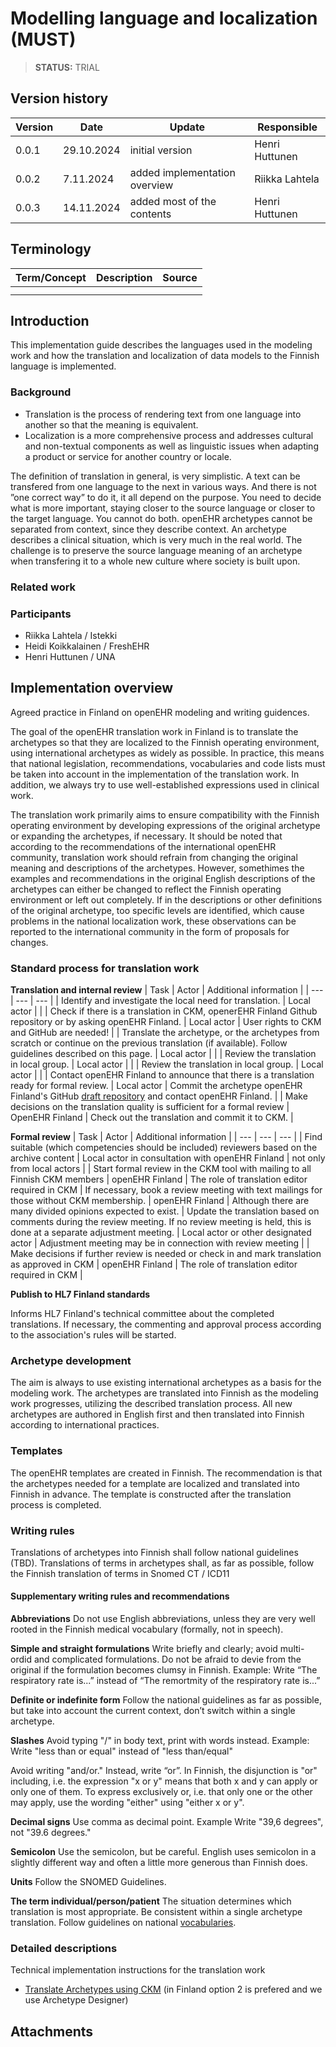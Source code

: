 # Modelling language and localization (MUST)

> **STATUS:** TRIAL

## Version history

| Version | Date | Update | Responsible
| --- | --- | --- | --- |
| 0.0.1 | 29.10.2024 | initial version | Henri Huttunen |
| 0.0.2 | 7.11.2024 | added implementation overview | Riikka Lahtela |
| 0.0.3 | 14.11.2024 | added most of the contents | Henri Huttunen |

## Terminology

| Term/Concept | Description | Source |
| --- | --- | --- |
|  |  |  |
|  |  |  |

## Introduction

This implementation guide describes the languages ​​used in the modeling work and how the translation and localization of data models to the Finnish language is implemented.

### Background

- Translation is the process of rendering text from one language into another so that the meaning is equivalent. 
- Localization is a more comprehensive process and addresses cultural and non-textual components as well as linguistic issues when adapting a product or service for another country or locale.

The definition of translation in general, is very simplistic. A text can be transfered from one language to the next in various ways. And there is not ”one correct way” to do it, it all depend on the purpose.
You need to decide what is more important, staying closer to the source language or closer to the target language. You cannot do both.
openEHR archetypes cannot be separated from context, since they describe context. An archetype describes a clinical situation, which is very much in the real world. 
The challenge is to preserve the source language meaning of an archetype when transfering it to a whole new culture where society is built upon.

### Related work


### Participants

- Riikka Lahtela / Istekki
- Heidi Koikkalainen / FreshEHR
- Henri Huttunen / UNA

## Implementation overview

Agreed practice in Finland on openEHR modeling and writing guidences.

The goal of the openEHR translation work in Finland is to translate the archetypes so that they are localized to the Finnish operating environment, using international archetypes as widely as possible. In practice, this means that national legislation, recommendations, vocabularies and code lists must be taken into account in the implementation of the translation work. In addition, we always try to use well-established expressions used in clinical work.

The translation work primarily aims to ensure compatibility with the Finnish operating environment by developing expressions of the original archetype or expanding the archetypes, if necessary. It should be noted that according to the recommendations of the international openEHR community, translation work should refrain from changing the original meaning and descriptions of the archetypes. However, somethimes the examples and recommendations in the original English descriptions of the archetypes can either be changed to reflect the Finnish operating environment or left out completely. If in the descriptions or other definitions of the original archetype, too specific levels are identified, which cause problems in the national localization work, these observations can be reported to the international community in the form of proposals for changes.

### Standard process for translation work

**Translation and internal review**
| Task | Actor | Additional information |
| --- | --- | --- |
| Identify and investigate the local need for translation. | Local actor | |
| Check if there is a translation in CKM, openerEHR Finland Github repository or by asking openEHR Finland. | Local actor | User rights to CKM and GitHub are needed! |
| Translate the archetype, or the archetypes from scratch or continue on the previous translation (if available). Follow guidelines described on this page. | Local actor | |
| Review the translation in local group. | Local actor | |
| Review the translation in local group. | Local actor | |
| Contact openEHR Finland to announce that there is a translation ready for formal review. | Local actor | Commit the archetype openEHR Finland's GitHub [draft repository](https://github.com/openehr-finland/openehr-finland) and contact openEHR Finland. |
| Make decisions on the translation quality is sufficient for a formal review | OpenEHR Finland | Check out the translation and commit it to CKM. |

**Formal review**
| Task | Actor | Additional information |
| --- | --- | --- |
| Find suitable (which competencies should be included) reviewers based on the archive content | Local actor in consultation with openEHR Finland | not only from local actors |
| Start formal review in the CKM tool with mailing to all Finnish CKM members | openEHR Finland | The role of translation editor required in CKM
| If necessary, book a review meeting with text mailings for those without CKM membership. | openEHR Finland | Although there are many divided opinions expected to exist.
| Update the translation based on comments during the review meeting. If no review meeting is held, this is done at a separate adjustment meeting. | Local actor or other designated actor | Adjustment meeting may be in connection with review meeting |
| Make decisions if further review is needed or check in and mark translation as approved in CKM | openEHR Finland | The role of translation editor required in CKM |

**Publish to HL7 Finland standards**
	
Informs HL7 Finland's technical committee about the completed translations. If necessary, the commenting and approval process according to the association's rules will be started.

### Archetype development

The aim is always to use existing international archetypes as a basis for the modeling work. The archetypes are translated into Finnish as the modeling work progresses, utilizing the described translation process.
All new archetypes are authored in English first and then translated into Finnish according to international practices.

### Templates

The openEHR templates are created in Finnish. The recommendation is that the archetypes needed for a template are localized and translated into Finnish in advance. The template is constructed after the translation process is completed.

### Writing rules

Translations of archetypes into Finnish shall follow national guidelines (TBD).
Translations of terms in archetypes shall, as far as possible, follow the Finnish translation of terms in Snomed CT / ICD11 
 
#### Supplementary writing rules and recommendations

**Abbreviations**
Do not use English abbreviations, unless they are very well rooted in the Finnish medical vocabulary (formally, not in speech).

**Simple and straight formulations**
Write briefly and clearly; avoid multi-ordid and complicated formulations.
Do not be afraid to devie from the original if the formulation becomes clumsy in Finnish.
Example: Write “The respiratory rate is...” instead of “The remortmity of the respiratory rate is...”

**Definite or indefinite form**
Follow the national guidelines as far as possible, but take into account the current context, don’t switch within a single archetype.

**Slashes**
Avoid typing "/" in body text, print with words instead.
Example: Write "less than or equal" instead of "less than/equal"

Avoid writing "and/or." Instead, write “or”. In Finnish, the disjunction is "or" including, i.e. the expression "x or y" means that both x and y can apply or only one of them. To express exclusively or, i.e. that only one or the other may apply, use the wording "either" using "either x or y".

**Decimal signs**
Use comma as decimal point.
Example Write "39,6 degrees", not "39.6 degrees."

**Semicolon**
Use the semicolon, but be careful. English uses semicolon in a slightly different way and often a little more generous than Finnish does.

**Units**
Follow the SNOMED Guidelines.

**The term individual/person/patient**
The situation determines which translation is most appropriate. Be consistent within a single archetype translation. Follow guidelines on national [vocabularies](https://sotesanastot.thl.fi/termed-publish-server/vocabulary/5deffdd9-14bf-4e5c-b1d7-b001cd52619e/concept/8a68003e-97eb-47ae-b314-f9e47ae7f9c3).
 
### Detailed descriptions

Technical implementation instructions for the translation work
- [Translate Archetypes using CKM](https://openehr.atlassian.net/wiki/spaces/healthmod/pages/2949125/Translate+Archetypes+Using+CKM) (in Finland option 2 is prefered and we use Archetype Designer)

## Attachments
 
